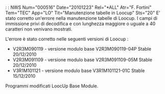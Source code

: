  :  : NWS Num="000516" Date="20101223" Rel="\*ALL" Atr="F. Fortini" Tem="TEC" App="LO" Tit="Manutenzione tabelle in Loocup" Sts="20"
E' stato corretto un'errore nella manutenzione tabelle di Loocup.
I campi di immissione privi di decodifica e con lunghezza maggiore o uguale a 40 caratteri non venivano mostrati.

L'errore è stato corretto nelle seguenti versioni di Loocup : 
- V2R3M090119 - versione modulo base V2R3M090119-04P Stable 20/12/2010
- V2R3M091109 - versione modulo base V2R3M091109-05M Stable 20/12/2010
- V3R1M101121 - versione modulo base V3R1M101121-01C Stable 15/12/2010

Programmi modificati LoocUp Base Module.

